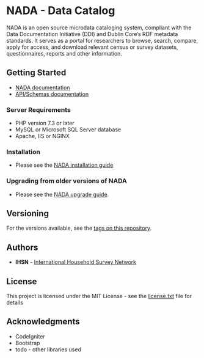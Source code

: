 # NADA - Data Catalog

NADA is an open source microdata cataloging system, compliant with the Data Documentation Initiative (DDI) and Dublin Core’s RDF metadata standards. It serves as a portal for researchers to browse, search, compare, apply for access, and download relevant census or survey datasets, questionnaires, reports and other information.

## Getting Started

- [NADA documentation ](https://ihsn.github.io/nada-documentation)
- [API/Schemas documentation](https://ihsn.github.io/nada-api-redoc/catalog-admin/)

### Server Requirements

* PHP version 7.3 or later
* MySQL or Microsoft SQL Server database
* Apache, IIS or NGINX

### Installation

- Please see the [NADA installation guide](https://ihsn.github.io/nada-documentation/installation-guide)


### Upgrading from older versions of NADA

- Please see the [NADA upgrade guide](https://nada.readthedocs.io/en/v5.0/upgrade-from-4.4-to-5.html).


## Versioning

For the versions available, see the [tags on this repository](https://github.com/ihsn/nada/tags). 


## Authors

* **IHSN** - [International Household Survey Network](http://ihsn.org)


## License

This project is licensed under the MIT License - see the [license.txt](license.txt) file for details

## Acknowledgments

* CodeIgniter
* Bootstrap
* todo - other libraries used
